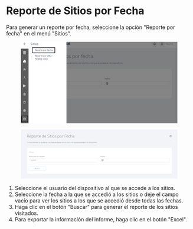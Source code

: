 # Reporte de Sitios por Fecha

Para generar un reporte por fecha, seleccione la opción "Reporte por fecha" en el menú "Sitios".

<figure><img src="../../.gitbook/assets/Captura de tela 2023-11-07 133047.png" alt=""><figcaption></figcaption></figure>

<figure><img src="../../.gitbook/assets/image (222).png" alt=""><figcaption></figcaption></figure>

1. Seleccione el usuario del dispositivo al que se accede a los sitios.
2. Seleccione la fecha a la que se accedió a los sitios o deje el campo vacío para ver los sitios a los que se accedió desde todas las fechas.
3. Haga clic en el botón "Buscar" para generar el reporte de los sitios visitados.
4. Para exportar la información del informe, haga clic en el botón "Excel".
